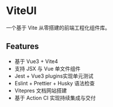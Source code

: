# ViteUI

一个基于 Vite 从零搭建的前端工程化组件库。

## Features

- 基于 Vue3 + Vite4
- 支持 JSX 与 Vue 单文件组件
- Jest + Vue3 plugins实现单元测试
- Eslint + Prettier + Husky 语法检查
- Vitepres 文档网站搭建
- 基于 Action CI 实现持续集成与交付